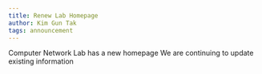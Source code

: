 ```yaml
---
title: Renew Lab Homepage
author: Kim Gun Tak
tags: announcement
---
```


Computer Network Lab has a new homepage
We are continuing to update existing information